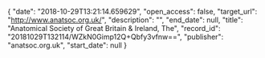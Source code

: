 {
  "date": "2018-10-29T13:21:14.659629", 
  "open_access": false, 
  "target_url": "http://www.anatsoc.org.uk/", 
  "description": "", 
  "end_date": null, 
  "title": "Anatomical Society of Great Britain & Ireland, The", 
  "record_id": "20181029T132114/WZkN0Gimp12Q+Qbfy3vfnw==", 
  "publisher": "anatsoc.org.uk", 
  "start_date": null
}

